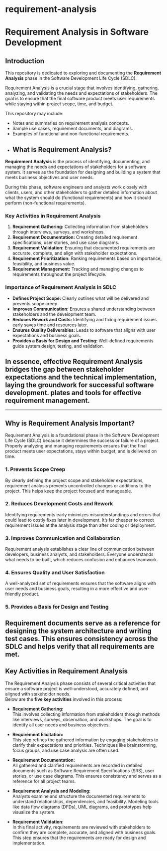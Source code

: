 # requirement-analysis
# Requirement Analysis in Software Development

## Introduction
This repository is dedicated to exploring and documenting the **Requirement Analysis** phase in the Software Development Life Cycle (SDLC).  

Requirement Analysis is a crucial stage that involves identifying, gathering, analyzing, and validating the needs and expectations of stakeholders. The goal is to ensure that the final software product meets user requirements while staying within project scope, time, and budget.

This repository may include:
- Notes and summaries on requirement analysis concepts.
- Sample use cases, requirement documents, and diagrams.
- Examples of functional and non-functional requirements.
- 
  ## What is Requirement Analysis?

**Requirement Analysis** is the process of identifying, documenting, and managing the needs and expectations of stakeholders for a software system. It serves as the foundation for designing and building a system that meets business objectives and user needs.

During this phase, software engineers and analysts work closely with clients, users, and other stakeholders to gather detailed information about what the system should do (functional requirements) and how it should perform (non-functional requirements).  

### **Key Activities in Requirement Analysis**
1. **Requirement Gathering:** Collecting information from stakeholders through interviews, surveys, and workshops.  
2. **Requirement Documentation:** Creating detailed requirement specifications, user stories, and use case diagrams.  
3. **Requirement Validation:** Ensuring that documented requirements are accurate, complete, and align with stakeholder expectations.  
4. **Requirement Prioritization:** Ranking requirements based on importance, feasibility, and business value.  
5. **Requirement Management:** Tracking and managing changes to requirements throughout the project lifecycle.

### **Importance of Requirement Analysis in SDLC**
- **Defines Project Scope:** Clearly outlines what will be delivered and prevents scope creep.  
- **Improves Communication:** Ensures a shared understanding between stakeholders and the development team.  
- **Reduces Rework and Costs:** Identifying and fixing requirement issues early saves time and resources later.  
- **Ensures Quality Deliverables:** Leads to software that aligns with user expectations and business goals.  
- **Provides a Basis for Design and Testing:** Well-defined requirements guide system design, testing, and validation.

In essence, effective Requirement Analysis bridges the gap between stakeholder expectations and the technical implementation, laying the groundwork for successful software development.
plates and tools for effective requirement management.
- 
---

## Why is Requirement Analysis Important?

Requirement Analysis is a foundational phase in the Software Development Life Cycle (SDLC) because it determines the success or failure of a project. Properly analyzing and managing requirements ensures that the final product meets user expectations, stays within budget, and is delivered on time.

### **1. Prevents Scope Creep**
By clearly defining the project scope and stakeholder expectations, requirement analysis prevents uncontrolled changes or additions to the project. This helps keep the project focused and manageable.

### **2. Reduces Development Costs and Rework**
Identifying requirements early minimizes misunderstandings and errors that could lead to costly fixes later in development. It’s far cheaper to correct requirement issues at the analysis stage than after coding or deployment.

### **3. Improves Communication and Collaboration**
Requirement analysis establishes a clear line of communication between developers, business analysts, and stakeholders. Everyone understands what needs to be built, which reduces confusion and enhances teamwork.

### **4. Ensures Quality and User Satisfaction**
A well-analyzed set of requirements ensures that the software aligns with user needs and business goals, resulting in a more effective and user-friendly product.

### **5. Provides a Basis for Design and Testing**
Requirement documents serve as a reference for designing the system architecture and writing test cases. This ensures consistency across the SDLC and helps verify that all requirements are met.
---

## Key Activities in Requirement Analysis

The Requirement Analysis phase consists of several critical activities that ensure a software project is well-understood, accurately defined, and aligned with stakeholder needs.  
Below are the **five key activities** involved in this process:

- **Requirement Gathering:**  
  This involves collecting information from stakeholders through methods like interviews, surveys, observation, and workshops. The goal is to identify all user needs and business objectives.

- **Requirement Elicitation:**  
  This step refines the gathered information by engaging stakeholders to clarify their expectations and priorities. Techniques like brainstorming, focus groups, and use case analysis are often used.

- **Requirement Documentation:**  
  All gathered and clarified requirements are recorded in detailed documents such as Software Requirement Specifications (SRS), user stories, or use case diagrams. This ensures consistency and serves as a reference for all project teams.

- **Requirement Analysis and Modeling:**  
  Analysts examine and structure the documented requirements to understand relationships, dependencies, and feasibility. Modeling tools like data flow diagrams (DFDs), UML diagrams, and prototypes help visualize the system.

- **Requirement Validation:**  
  In this final activity, requirements are reviewed with stakeholders to confirm they are complete, accurate, and aligned with business goals. This step ensures that the requirements are ready for design and implementation.
